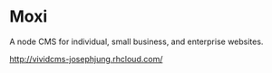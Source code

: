 # Moxi
A node CMS for individual, small business, and enterprise websites.

http://vividcms-josephjung.rhcloud.com/
